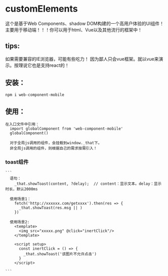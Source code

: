 # customElements
这个是基于Web Components、shadow DOM构建的一个高用户体验的UI组件！主要用于移动端！！！你可以用于html、Vue以及其他流行的框架中！

## tips:
如果需要兼容的IE浏览器，可能有些吃力！
因为鄙人只会vue框架。就以vue来演示。按理说它也是支持react的！

## 安装：
  ```
  npm i web-component-mobile

  ```

## 使用：
  ```
  在入口文件中引用：
    import globalComponent from 'web-component-mobile'
    globalComponent()
    
    对于全局js调用的组件，会挂载到window._that下。
    非全局js调用的组件，则根据自己的需求按需引入！
  ```
  ### toast组件
    ```
      语句：
        _that.showToast(content, ?delay);  // content：显示文本。delay：显示时长，默认2000ms

      使用场景1：
        fetch('http://xxxxxx.com/getxxxx').then(res => {
          _that.showToast(res.msg || )
        })
      
      使用场景2:
        <template>
          <img src="xxxxx.png" @click="inertClick"/>
        </template>

        <script setup>
          const inertClick = () => {
            _that.showToast('该图片不允许点击')
          }
        </script>
        
    ```

